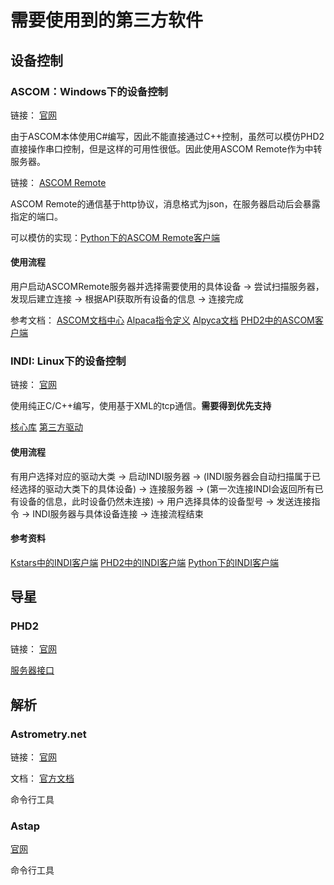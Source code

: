 # 需要使用到的第三方软件

## 设备控制

### ASCOM：Windows下的设备控制

链接： [官网](https://www.ascom-standards.org/)

由于ASCOM本体使用C#编写，因此不能直接通过C++控制，虽然可以模仿PHD2直接操作串口控制，但是这样的可用性很低。因此使用ASCOM Remote作为中转服务器。

链接： [ASCOM Remote](https://github.com/ASCOMInitiative/ASCOMRemote)

ASCOM Remote的通信基于http协议，消息格式为json，在服务器启动后会暴露指定的端口。

可以模仿的实现：[Python下的ASCOM Remote客户端](https://github.com/ASCOMInitiative/alpyca)


#### 使用流程

用户启动ASCOMRemote服务器并选择需要使用的具体设备 -> 尝试扫描服务器，发现后建立连接 -> 根据API获取所有设备的信息 -> 连接完成

参考文档：
[ASCOM文档中心](https://www.ascom-standards.org/Documentation/Index.htm)
[Alpaca指令定义](https://download.ascom-standards.org/docs/AlpacaIntroduction.pdf)
[Alpyca文档](https://ascom-standards.org/alpyca/alpyca.pdf)
[PHD2中的ASCOM客户端](https://github.com/OpenPHDGuiding/phd2/blob/master/cam_ascom.cpp)

### INDI: Linux下的设备控制

链接： [官网](https://github.com/indilib/)

使用纯正C/C++编写，使用基于XML的tcp通信。__需要得到优先支持__

[核心库](https://github.com/indilib/indi)
[第三方驱动](https://github.com/indilib/indi-3rdparty)

#### 使用流程

有用户选择对应的驱动大类 -> 启动INDI服务器 -> (INDI服务器会自动扫描属于已经选择的驱动大类下的具体设备) -> 连接服务器 -> (第一次连接INDI会返回所有已有设备的信息，此时设备仍然未连接) -> 用户选择具体的设备型号 -> 发送连接指令 -> INDI服务器与具体设备连接 -> 连接流程结束


#### 参考资料

[Kstars中的INDI客户端](https://github.com/KDE/kstars/tree/master/kstars/indi)
[PHD2中的INDI客户端](https://github.com/OpenPHDGuiding/phd2/blob/master/cam_indi.cpp)
[Python下的INDI客户端](https://github.com/indilib/pyindi-client)

## 导星

### PHD2

链接： [官网](https://github.com/OpenPHDGuiding/phd2)

[服务器接口](https://github.com/OpenPHDGuiding/phd2/wiki/EventMonitoring)

## 解析

### Astrometry.net

链接： [官网](https://github.com/dstndstn/astrometry.net)

文档： [官方文档](https://astrometry.net/doc/readme.html)

命令行工具

### Astap

[官网](https://www.hnsky.org/astap.htm)

命令行工具